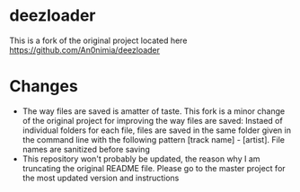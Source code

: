 # deezloader

This is a fork of the original project located here https://github.com/An0nimia/deezloader

# Changes
- The way files are saved is amatter of taste. This fork is a minor change of the original project for improving the way files are saved: Instaed of individual folders for each file, files are saved in the same folder given in the command line with the following pattern [track name] - [artist]. File names are sanitized before saving
- This repository won't probably be updated, the reason why I am truncating the original README file. Please go to the master project for the most updated version and instructions
